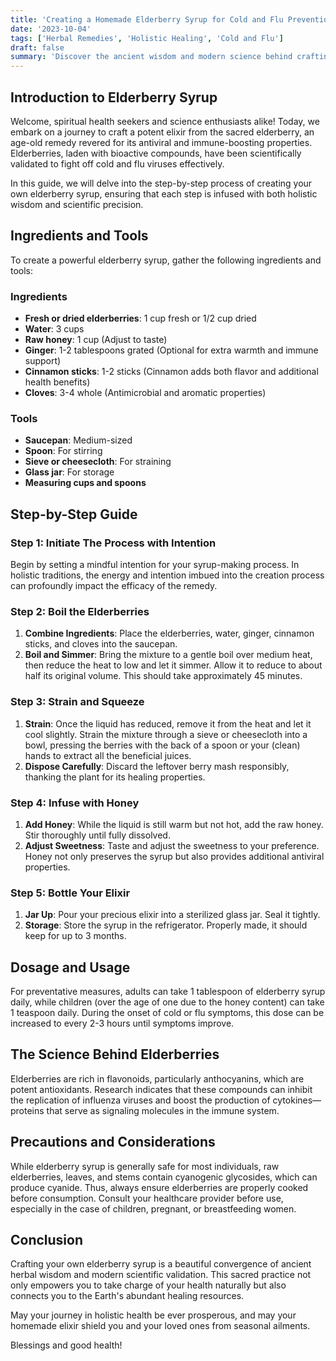 ```yaml
---
title: 'Creating a Homemade Elderberry Syrup for Cold and Flu Prevention'
date: '2023-10-04'
tags: ['Herbal Remedies', 'Holistic Healing', 'Cold and Flu']
draft: false
summary: 'Discover the ancient wisdom and modern science behind crafting your own elderberry syrup to bolster immunity and ward off colds and flu.'
---
```


## Introduction to Elderberry Syrup

Welcome, spiritual health seekers and science enthusiasts alike! Today, we embark on a journey to craft a potent elixir from the sacred elderberry, an age-old remedy revered for its antiviral and immune-boosting properties. Elderberries, laden with bioactive compounds, have been scientifically validated to fight off cold and flu viruses effectively. 

In this guide, we will delve into the step-by-step process of creating your own elderberry syrup, ensuring that each step is infused with both holistic wisdom and scientific precision.

## Ingredients and Tools

To create a powerful elderberry syrup, gather the following ingredients and tools:

### Ingredients
- **Fresh or dried elderberries**: 1 cup fresh or 1/2 cup dried
- **Water**: 3 cups
- **Raw honey**: 1 cup (Adjust to taste)
- **Ginger**: 1-2 tablespoons grated (Optional for extra warmth and immune support)
- **Cinnamon sticks**: 1-2 sticks (Cinnamon adds both flavor and additional health benefits)
- **Cloves**: 3-4 whole (Antimicrobial and aromatic properties)

### Tools
- **Saucepan**: Medium-sized
- **Spoon**: For stirring
- **Sieve or cheesecloth**: For straining
- **Glass jar**: For storage
- **Measuring cups and spoons**

## Step-by-Step Guide

### Step 1: Initiate The Process with Intention

Begin by setting a mindful intention for your syrup-making process. In holistic traditions, the energy and intention imbued into the creation process can profoundly impact the efficacy of the remedy.

### Step 2: Boil the Elderberries

1. **Combine Ingredients**: Place the elderberries, water, ginger, cinnamon sticks, and cloves into the saucepan.
2. **Boil and Simmer**: Bring the mixture to a gentle boil over medium heat, then reduce the heat to low and let it simmer. Allow it to reduce to about half its original volume. This should take approximately 45 minutes.

### Step 3: Strain and Squeeze

1. **Strain**: Once the liquid has reduced, remove it from the heat and let it cool slightly. Strain the mixture through a sieve or cheesecloth into a bowl, pressing the berries with the back of a spoon or your (clean) hands to extract all the beneficial juices.
2. **Dispose Carefully**: Discard the leftover berry mash responsibly, thanking the plant for its healing properties.

### Step 4: Infuse with Honey

1. **Add Honey**: While the liquid is still warm but not hot, add the raw honey. Stir thoroughly until fully dissolved.
2. **Adjust Sweetness**: Taste and adjust the sweetness to your preference. Honey not only preserves the syrup but also provides additional antiviral properties.

### Step 5: Bottle Your Elixir

1. **Jar Up**: Pour your precious elixir into a sterilized glass jar. Seal it tightly.
2. **Storage**: Store the syrup in the refrigerator. Properly made, it should keep for up to 3 months.

## Dosage and Usage

For preventative measures, adults can take 1 tablespoon of elderberry syrup daily, while children (over the age of one due to the honey content) can take 1 teaspoon daily. During the onset of cold or flu symptoms, this dose can be increased to every 2-3 hours until symptoms improve.

## The Science Behind Elderberries

Elderberries are rich in flavonoids, particularly anthocyanins, which are potent antioxidants. Research indicates that these compounds can inhibit the replication of influenza viruses and boost the production of cytokines—proteins that serve as signaling molecules in the immune system.

## Precautions and Considerations

While elderberry syrup is generally safe for most individuals, raw elderberries, leaves, and stems contain cyanogenic glycosides, which can produce cyanide. Thus, always ensure elderberries are properly cooked before consumption. Consult your healthcare provider before use, especially in the case of children, pregnant, or breastfeeding women.

## Conclusion

Crafting your own elderberry syrup is a beautiful convergence of ancient herbal wisdom and modern scientific validation. This sacred practice not only empowers you to take charge of your health naturally but also connects you to the Earth's abundant healing resources.

May your journey in holistic health be ever prosperous, and may your homemade elixir shield you and your loved ones from seasonal ailments. 

Blessings and good health!